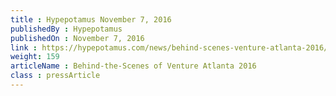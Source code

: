 ```yaml
---
title : Hypepotamus November 7, 2016
publishedBy : Hypepotamus
publishedOn : November 7, 2016
link : https://hypepotamus.com/news/behind-scenes-venture-atlanta-2016/
weight: 159
articleName : Behind-the-Scenes of Venture Atlanta 2016
class : pressArticle
---
```

